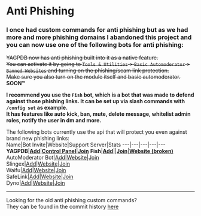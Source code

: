 # Anti Phishing
<!---The code will no longer get updated due to the list getting to long and there being other alternatives such as using the Fish bot.  -->
### I once had custom commands for anti phishing but as we had more and more phishing domains I abandoned this project and you can now use one of the following bots for anti phishing:  

~~YAGPDB now has anti phishing built into it as a native feature.  
You can activate it by going to `Tools & Utilities` > `Basic Automoderator` > `Banned Websites` and turning on the phishing/scam link protection.  
Make sure you also turn on the module itself and basic automoderator.~~ **SOON:tm:**  

**I recommend you use the `Fish` bot, which is a bot that was made to defend against those phishing links. It can be set up via slash commands with `/config set` as example.  
It has features like auto kick, ban, mute, delete message, whitelist admin roles, notify the user in dm and more.**

The following bots currently use the api that will protect you even against brand new phishing links:  
Name|Bot Invite|Website|Support Server|Stats
---|---|---|---|---
**YAGPDB**|**[Add](https://discord.com/oauth2/authorize?client_id=204255083083333633&scope=applications.commands+bot&permissions=2146827775&response_type=code&redirect_uri=https%3A%2F%2Fyagpdb.xyz%2Fmanage)**|**[Control Panel](https://yagpdb.xyz/manage)**|**[Join](https://discord.gg/4udtcA5)**
**Fish**|**[Add](https://discord.com/oauth2/authorize?client_id=892420397570592768&scope=bot%20applications.commands&permissions=268446726)**||**[Join](https://discord.gg/yn9fXGAW8Q)**|**[Website (broken)](https://fish.wah.wtf/)**  
AutoModerator Bot|[Add](https://discord.com/oauth2/authorize?client_id=847081327950168104&permissions=0&scope=applications.commands%20bot)|[Website](https://automoderator.app/)|[Join](https://discord.gg/tgZ2pSgXXv)  
Slingex|[Add](https://discord.com/oauth2/authorize?client_id=764153912190042133&scope=bot+applications.commands&permissions=2081287415)|[Website](https://slingex.xyz)|[Join](https://discord.com/invite/KXQhCBy)  
Waifu|[Add](https://discord.com/oauth2/authorize?client_id=434556304661544960&scope=bot+applications.commands&permissions=403041526)|[Website](https://fluxpoint.dev/waifu)|[Join](https://discord.gg/TjF6QDC)  
SafeLink|[Add](https://discord.com/oauth2/authorize?client_id=819742627032596480&permissions=268725318&scope=bot+applications.commands)|[Website](https://safelink.gg/)|[Join](https://discord.gg/yQrtSs2FBF)  
Dyno|[Add](https://dyno.gg/invite)|[Website](https://dyno.gg/)|[Join](https://dyno.gg/discord)  

---
Looking for the old anti phishing custom commands?  
They can be found in the commit history [here](Archived_Code)
<!---You have a big server and don't trust any of these bots? Message me on the [yagpdb discord server](https://discord.gg/4udtcA5) and I can get you in contact with the maintainers of the phishing bot api.  



<img src="../../../assets/archived.png?raw=true" width="60%"/>

No longer want to have the domain lists in your yagpdb database?  
Remove them by creating a custom command and running this code:  
```go
{{dbDel 2000 "phishing_list"}}
{{dbDel 2000 "phishing_list2"}}
{{dbDel 2000 "phishing_list3"}}
{{dbDel 2000 "phishing_list4"}}
{{dbDel 2000 "phishing_list5"}}
{{dbDel 2000 "phishing_list6"}}
{{dbDel 2000 "phishing_list7"}}
{{dbDel 2000 "phishing_list8"}}
Doneso!
```

---

| ❓ Too lazy to read? Watch this tutorial that will show you how to set it up! https://youtu.be/cVzNCs1FtXM |
| --- |

With this code you will get notified about a phishing scam link or they will be deleted. This can be used against those annoying Steam & Discord phishing links on all servers.  
If you find a link that wasn't added yet and wasn't detected you can always message me on [my Discord server](https://discord.gg/GRns3fg) to add them to the code.

### Usage

Add both custom commands to your server, configure the variables at the top of the code, run the `setup` command, delete it again and then you are good to go.

### Setup & Requirements

Trigger|Trigger Type|Code|Dependencies|Custom Command Settings
---|---|---|---|---
\A|Regex|**[Download Link](anti_phishing.yag)**|setup 1 - 8|❌

**Add all files with the name `phishing_list` as command to your server and run it.**

Make sure to run at all setup / phishing_list codes at least once to import them into the database.  


### Important

Remember to configure your variables in the code. Here is what each variable does:

**The bot will kick a user when sending a blacklisted link:**
```go
{{$action := "kick"}}
{{/*Select which action you want to take: "mute", "kick", "ban", false (disabled)*/}}
{{/*Make sure you have the module that is seleted enabled and set up on the yagpdb control panel / website*/}}
```

**The users will be notified about how to report the above message to discord:**
```go
{{$message := true}}
{{/*Enables the how to report message. Cannot be used if $delete is on true*/}}
```

**The phishing link will be deleted (CAN NO LONGER BE REPORTED TO DISCORD)**
```go
{{$delete := true}}
{{/*!!!!WARNING: WHEN TURNING THIS ON THE MESSAGE CAN NO LONGER BE REPORTED TO THE 'Trust & Safety-Team' FROM DISCORD!!!!*/}}
{{/*If you set this to true it will delete the message from the chat so nobody can fall for the scam / pishing link*/}}
```

**A moderator or admin role will be pinged so they can act:**
```go
{{$modrole := 607846078863376394}}
{{/*Input a staff role id in there which will be used to notify the staff about the link. This should be enabled if $delete is set to false.*/}}
```

| ❓ Still need help with the setup or have questions? Join the [official yagpdb support & community server](https://discord.gg/4udtcA5) |
| --- |-->
